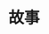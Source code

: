 ---
title: "故事"
menu:
  main:
    name: "🏷️故事"
    weight: 40
    #params:
    #SS  icon: "fas fa-tags"
---